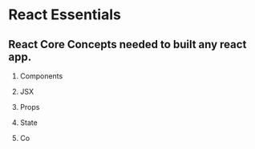# React Essentials

## React Core Concepts needed to built any react app.

1. Components 
2. JSX
4. Props
3. State

1. Co